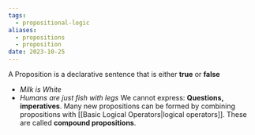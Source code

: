 ```yaml
---
tags:
  - propositional-logic
aliases:
  - propositions
  - proposition
date: 2023-10-25
---
```

A Proposition is a declarative sentence that is either **true** or **false**
- *Milk is White*
- *Humans are just fish with legs*
We cannot express: **Questions, imperatives**.
Many new propositions can be formed by combining propositions with [[Basic Logical Operators|logical operators]]. These are called **compound propositions**.
